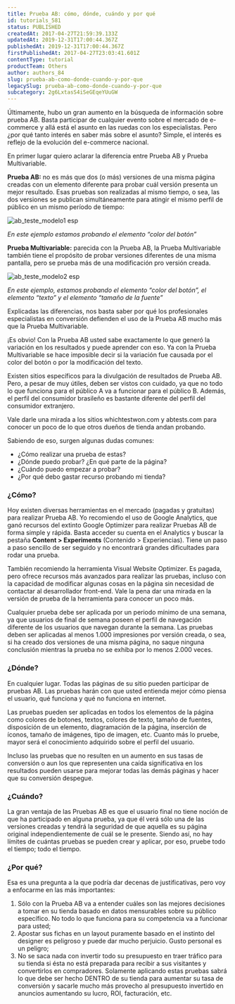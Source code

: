 ```yaml
---
title: Prueba AB: cómo, dónde, cuándo y por qué
id: tutorials_581
status: PUBLISHED
createdAt: 2017-04-27T21:59:39.133Z
updatedAt: 2019-12-31T17:00:44.367Z
publishedAt: 2019-12-31T17:00:44.367Z
firstPublishedAt: 2017-04-27T23:03:41.601Z
contentType: tutorial
productTeam: Others
author: authors_84
slug: prueba-ab-como-donde-cuando-y-por-que
legacySlug: prueba-ab-como-donde-cuando-y-por-que
subcategory: 2g6LxtasS4iSeGEqeYUuGW
---
```


Últimamente, hubo un gran aumento en la búsqueda de información sobre prueba AB. Basta participar de cualquier evento sobre el mercado de e-commerce y allá está el asunto en las ruedas con los especialistas. Pero ¿por qué tanto interés en saber más sobre el asunto? Simple, el interés es reflejo de la evolución del e-commerce nacional.

En primer lugar quiero aclarar la diferencia entre Prueba AB y Prueba Multivariable.

**Prueba AB:** no es más que dos (o más) versiones de una misma página creadas con un elemento diferente para probar cuál versión presenta un mejor resultado. Esas pruebas son realizadas al mismo tiempo, o sea, las dos versiones se publican simultáneamente para atingir el mismo perfil de público en un mismo período de tiempo:

![ab_teste_modelo1 esp](https://images.ctfassets.net/alneenqid6w5/6EoMdJwiqWcGCaeAAsI6oc/b9c144ed504084906bc2b586f7e76035/modelo_1_ESPANHOL.png)

_En este ejemplo estamos probando el elemento “color del botón”_

**Prueba Multivariable:** parecida con la Prueba AB, la Prueba Multivariable también tiene el propósito de probar versiones diferentes de una misma pantalla, pero se prueba más de una modificación pro versión creada.

![ab_teste_modelo2 esp](https://images.ctfassets.net/alneenqid6w5/46py0F6og0UgceIwWYgWsW/4fa4e120d982c1845432d3cba3344b63/MODELO_2_espanhol.png)

_En este ejemplo, estamos probando el elemento “color del botón”, el elemento “texto” y el elemento “tamaño de la fuente”_

Explicadas las diferencias, nos basta saber por qué los profesionales especialistas en conversión defienden el uso de la Prueba AB mucho más que la Prueba Multivariable.

¡Es obvio! Con la Prueba AB usted sabe exactamente lo que generó la variación en los resultados y puede aprender con eso. Ya con la Prueba Multivariable se hace imposible decir si la variación fue causada por el color del botón o por la modificación del texto.

Existen sitios específicos para la divulgación de resultados de Prueba AB. Pero, a pesar de muy útiles, deben ser vistos con cuidado, ya que no todo lo que funciona para el público A va a funcionar para el público B. Además, el perfil del consumidor brasileño es bastante diferente del perfil del consumidor extranjero.

Vale darle una mirada a los sitios whichtestwon.com y abtests.com para conocer un poco de lo que otros dueños de tienda andan probando.

Sabiendo de eso, surgen algunas dudas comunes:

- ¿Cómo realizar una prueba de estas?
- ¿Dónde puedo probar? ¿En qué parte de la página?
- ¿Cuándo puedo empezar a probar?
- ¿Por qué debo gastar recurso probando mi tienda?

### ¿Cómo?

Hoy existen diversas herramientas en el mercado (pagadas y gratuitas) para realizar Prueba AB. Yo recomiendo el uso de Google Analytics, que ganó recursos del extinto Google Optimizer para realizar Pruebas AB de forma simple y rápida. Basta acceder su cuenta en el Analytics y buscar la pestaña **Content > Experiments** (Contenido > Experiencias). Tiene un paso a paso sencillo de ser seguido y no encontrará grandes dificultades para rodar una prueba.

También recomiendo la herramienta Visual Website Optimizer. Es pagada, pero ofrece recursos más avanzados para realizar las pruebas, incluso con la capacidad de modificar algunas cosas en la página sin necesidad de contactar al desarrollador front-end. Vale la pena dar una mirada en la versión de prueba de la herramienta para conocer un poco más.

Cualquier prueba debe ser aplicada por un periodo mínimo de una semana, ya que usuarios de final de semana poseen el perfil de navegación diferente de los usuarios que navegan durante la semana. Las pruebas deben ser aplicadas al menos 1.000 impresiones por versión creada, o sea, si ha creado dos versiones de una misma página, no saque ninguna conclusión mientras la prueba no se exhiba por lo menos 2.000 veces.

### ¿Dónde?

En cualquier lugar. Todas las páginas de su sitio pueden participar de pruebas AB. Las pruebas harán con que usted entienda mejor cómo piensa el usuario, qué funciona y qué no funciona en internet.

Las pruebas pueden ser aplicadas en todos los elementos de la página como colores de botones, textos, colores de texto, tamaño de fuentes, disposición de un elemento, diagramación de la página, inserción de íconos, tamaño de imágenes, tipo de imagen, etc. Cuanto más lo pruebe, mayor será el conocimiento adquirido sobre el perfil del usuario.

Incluso las pruebas que no resulten en un aumento en sus tasas de conversión o aun los que representen una caída significativa en los resultados pueden usarse para mejorar todas las demás páginas y hacer que su conversión despegue.

### ¿Cuándo?

La gran ventaja de las Pruebas AB es que el usuario final no tiene noción de que ha participado en alguna prueba, ya que él verá sólo una de las versiones creadas y tendrá la seguridad de que aquella es su página original independientemente de cuál se le presente.
Siendo así, no hay límites de cuántas pruebas se pueden crear y aplicar, por eso, pruebe todo el tiempo; todo el tiempo.

### ¿Por qué?

Esa es una pregunta a la que podría dar decenas de justificativas, pero voy a enfocarme en las más importantes:

1. Sólo con la Prueba AB va a entender cuáles son las mejores decisiones a tomar en su tienda basado en datos mensurables sobre su público específico. No todo lo que funciona para su competencia va a funcionar para usted;
2. Apostar sus fichas en un layout puramente basado en el instinto del designer es peligroso y puede dar mucho perjuicio. Gusto personal es un peligro;
3. No se saca nada con invertir todo su presupuesto en traer tráfico para su tienda si ésta no está preparada para recibir a sus visitantes y convertirlos en compradores. Solamente aplicando estas pruebas sabrá lo que debe ser hecho DENTRO de su tienda para aumentar su tasa de conversión y sacarle mucho más provecho al presupuesto invertido en anuncios aumentando su lucro, ROI, facturación, etc.

